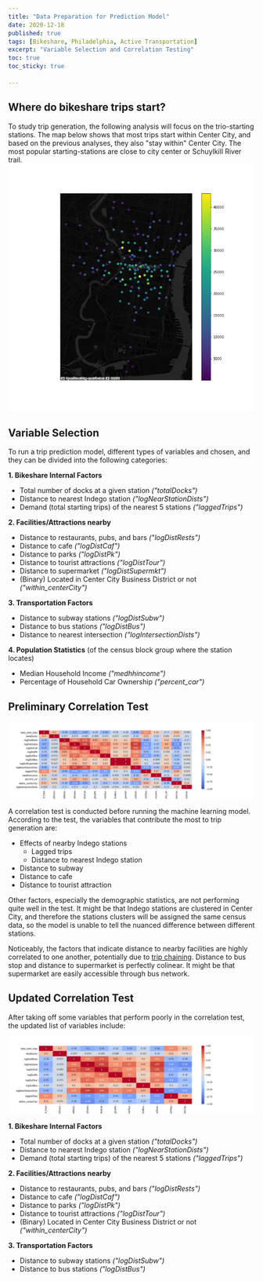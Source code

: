 ```yaml
---
title: "Data Preparation for Prediction Model"
date: 2020-12-18
published: true
tags: [Bikeshare, Philadelphia, Active Transportation]
excerpt: "Variable Selection and Correlation Testing"
toc: true
toc_sticky: true

---
```



## Where do bikeshare trips start?

To study trip generation, the following analysis will focus on the trio-starting stations. The map below shows that most trips start within Center City, and based on the previous analyses, they also "stay within" Center City. The most popular starting-stations are close to city center or Schuylkill River trail.
![start_dot](https://raw.githubusercontent.com/chelsang/MUSA550-final/master/assets/images/start_trip.png)
## Variable Selection

To run a trip prediction model, different types of variables and chosen, and they can be divided into the following categories:

**1. Bikeshare Internal Factors**
* Total number of docks at a given station _("totalDocks")_
* Distance to nearest Indego station _("logNearStationDists")_
* Demand (total starting trips) of the nearest 5 stations _("laggedTrips")_

**2. Facilities/Attractions nearby**
* Distance to restaurants, pubs, and bars _("logDistRests")_
* Distance to cafe _("logDistCaf")_
* Distance to parks _("logDistPk")_
* Distance to tourist attractions _("logDistTour")_
* Distance to supermarket _("logDistSupermkt")_ 
* (Binary) Located in Center City Business District or not _("within_centerCity")_ 

**3. Transportation Factors**
* Distance to subway stations _("logDistSubw")_
* Distance to bus stations _("logDistBus")_
* Distance to nearest intersection _("logIntersectionDists")_

**4. Population Statistics** (of the census block group where the station locates)
* Median Household Income _("medhhincome")_
* Percentage of Household Car Ownership _("percent_car")_


## Preliminary Correlation Test

![correlation1](https://raw.githubusercontent.com/chelsang/MUSA550-final/master/assets/images/correlation1.png)

A correlation test is conducted before running the machine learning model. According to the test, the variables that contribute the most to trip generation are:

* Effects of nearby Indego stations
	- Lagged trips
	- Distance to nearest Indego station
* Distance to subway
* Distance to cafe
* Distance to tourist attraction

Other factors, especially the demographic statistics, are not performing quite well in the test. It might be that Indego stations are clustered in Center City, and therefore the stations clusters will be assigned the same census data, so the model is unable to tell the nuanced difference between different stations.

Noticeably, the factors that indicate distance to nearby facilities are highly correlated to one another, potentially due to [trip chaining](https://nhts.ornl.gov/2001/pub/tripchaining.pdf). Distance to bus stop and distance to supermarket is perfectly colinear. It might be that supermarket are easily accessible through bus network. 



## Updated Correlation Test

After taking off some variables that perform poorly in the correlation test, the updated list of variables include:

![correlation2](https://raw.githubusercontent.com/chelsang/MUSA550-final/master/assets/images/correlation2.png)

**1. Bikeshare Internal Factors**
* Total number of docks at a given station _("totalDocks")_
* Distance to nearest Indego station _("logNearStationDists")_
* Demand (total starting trips) of the nearest 5 stations _("laggedTrips")_

**2. Facilities/Attractions nearby**
* Distance to restaurants, pubs, and bars _("logDistRests")_
* Distance to cafe _("logDistCaf")_
* Distance to parks _("logDistPk")_
* Distance to tourist attractions _("logDistTour")_
* (Binary) Located in Center City Business District or not _("within_centerCity")_ 

**3. Transportation Factors**
* Distance to subway stations _("logDistSubw")_
* Distance to bus stations _("logDistBus")_


